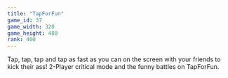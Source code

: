 ```yaml
---
title: "TapForFun"
game_id: 37
game_width: 320
game_height: 480
rank: 400
---
```

Tap, tap, tap and tap as fast as you can on the screen with your friends to kick their ass! 2-Player critical mode and the funny battles on TapForFun.